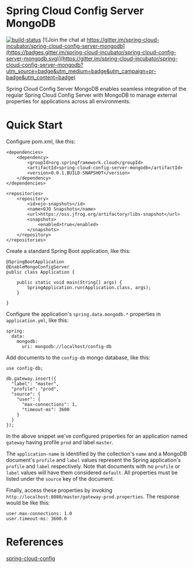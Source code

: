# Spring Cloud Config Server MongoDB

[![build-status](https://travis-ci.org/spring-cloud-incubator/spring-cloud-config-server-mongodb.svg?branch=master)](https://travis-ci.org/spring-cloud-incubator/spring-cloud-config-server-mongodb)
[![Join the chat at https://gitter.im/spring-cloud-incubator/spring-cloud-config-server-mongodb](https://badges.gitter.im/spring-cloud-incubator/spring-cloud-config-server-mongodb.svg)](https://gitter.im/spring-cloud-incubator/spring-cloud-config-server-mongodb?utm_source=badge&utm_medium=badge&utm_campaign=pr-badge&utm_content=badge)

Spring Cloud Config Server MongoDB enables seamless integration of the regular Spring Cloud Config Server with MongoDB to manage external properties for applications across all environments.

# Quick Start
Configure pom.xml, like this:
```
<dependencies>
    <dependency>
        <groupId>org.springframework.cloud</groupId>
        <artifactId>spring-cloud-config-server-mongodb</artifactId>
        <version>0.0.1.BUILD-SNAPSHOT</version>
    </dependency>
</dependencies>

<repositories>
	<repository>
		<id>ojo-snapshots</id>
		<name>OJO Snapshots</name>
		<url>https://oss.jfrog.org/artifactory/libs-snapshot</url>
		<snapshots>
			<enabled>true</enabled>
		</snapshots>
	</repository>
</repositories>
```

Create a standard Spring Boot application, like this:
```
@SpringBootApplication
@EnableMongoConfigServer
public class Application {

    public static void main(String[] args) {
        SpringApplication.run(Application.class, args);
    }

}
```

Configure the application's `spring.data.mongodb.*` properties in `application.yml`, like this:
```
spring:
  data:
    mongodb:
      uri: mongodb://localhost/config-db
```

Add documents to the `config-db` mongo database, like this:
```
use config-db;

db.gateway.insert({
  "label": "master",
  "profile": "prod",
  "source": {
    "user": {
      "max-connections": 1,
      "timeout-ms": 3600
    }
  }
});
```
In the above snippet we've configured properties for an application named `gateway` having profile `prod` and label `master`.

The `application-name` is identified by the collection's `name` and a MongoDB document's `profile` and `label` values represent the Spring application's `profile` and `label` respectively. Note that documents with no `profile` or `label` values will have them considered `default`. All properties must be listed under the `source` key of the document.

Finally, access these properties by invoking `http://localhost:8080/master/gateway-prod.properties`. The response would be like this:
```
user.max-connections: 1.0
user.timeout-ms: 3600.0
```

# References
[spring-cloud-config](https://github.com/spring-cloud/spring-cloud-config)

